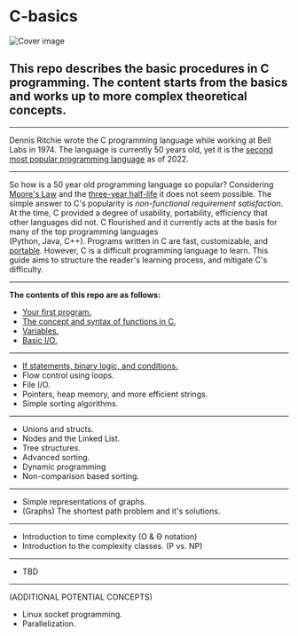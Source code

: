 # C-basics
![Cover image](https://github.com/nac294/C-basics/blob/main/images/cover.png)
## This repo describes the basic procedures in C programming. The content starts from the basics and works up to more complex theoretical concepts.
***
Dennis Ritchie wrote the C programming language while working at Bell Labs in 1974.
The language is currently 50 years old, yet it is the [second most popular programming language](https://statisticsanddata.org/data/the-most-popular-programming-languages-1965-2022-new-update/)
as of 2022.
***
So how is a 50 year old programming language so popular? Considering [Moore's Law](https://www.electrochem.org/moores-law-the-beginnings/) 
and the [three-year half-life](https://spectrum.ieee.org/an-engineering-career-only-a-young-persons-game)
it does not seem possible. The simple answer to C's popularity is *non-functional requirement satisfaction*. At the time, C provided a degree of usability, portability, efficiency that other languages did not. C flourished and it currently acts at the basis for many of the top programming languages   
(Python, Java, C++).
Programs written in C are fast, customizable, and [portable](https://developerexperience.io/articles/software-portability). However, C is a difficult programming language to learn. This guide aims to structure the reader's learning process, and mitigate C's difficulty.


*********************************************************************************************************

**The contents of this repo are as follows:**

- [Your first program.](https://github.com/nac294/C-basics/blob/main/modules/firstProgram.md)
- [The concept and syntax of functions in C.](https://github.com/nac294/C-basics/blob/main/modules/functionSyntax.md)
- [Variables.](https://github.com/nac294/C-basics/blob/main/modules/variables.md)
- [Basic I/O.](https://github.com/nac294/C-basics/blob/main/modules/io.md)
---------------------------------------------------------------
- [If statements, binary logic, and conditions.](https://github.com/nac294/C-basics/blob/main/modules/basicFlowControl.md)  
- Flow control using loops.  
- File I/O.  
- Pointers, heap memory, and more efficient strings.  
- Simple sorting algorithms.  
---------------------------------------------------------------
- Unions and structs.  
- Nodes and the Linked List.  
- Tree structures.  
- Advanced sorting.  
- Dynamic programming
- Non-comparison based sorting.  
---------------------------------------------------------------
- Simple representations of graphs.  
- (Graphs) The shortest path problem and it's solutions.  
---------------------------------------------------------------
- Introduction to time complexity (O & Θ notation)   
- Introduction to the complexity classes. (P vs. NP)  
---------------------------------------------------------------
- TBD  
*********************************************************************************************************
(ADDITIONAL POTENTIAL CONCEPTS)

- Linux socket programming.  
- Parallelization.

